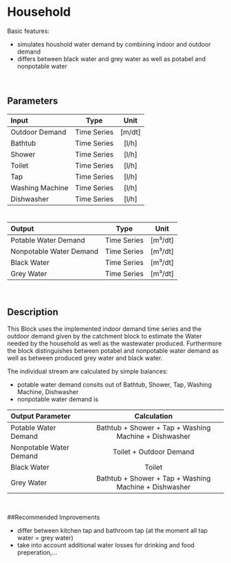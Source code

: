 # Household

Basic features:

 - simulates houshold water demand by combining indoor and outdoor demand
 - differs between black water and grey water as well as potabel and nonpotable water
 
<br>

## Parameters 



| Input  | Type  |  Unit  |
| :------------ |:---------------:| :-----:|	
| Outdoor Demand      | Time Series | [m/dt] |
| 	Bathtub | Time Series  |   [l/h] |
| Shower      | Time Series | [l/h] |
| 	Toilet | Time Series  |   [l/h] |
| Tap      | Time Series | [l/h] |
| 	Washing Machine | Time Series  |   [l/h] |
| 	Dishwasher  | Time Series  |   [l/h] |

# 

|Output  | Type  |  Unit  |
| :------------ |:---------------:| :-----:|
|    Potable Water Demand   | Time Series |  [m³/dt]
|    Nonpotable Water Demand   |    Time Series     |  [m³/dt]  |
|    Black Water   | Time Series |  [m³/dt]
|    Grey Water    |    Time Series     |  [m³/dt]  |



<br>

## Description 

This Block uses the implemented indoor demand time series and the outdoor demand given by the catchment block to estimate the Water needed by the household as well as the wastewater produced. Furthermore the block distinguishes between potabel and nonpotable water demand as well as between produced grey water and black water.

The individual stream are calculated by simple balances:

- potable water demand consits out of Bathtub, Shower, Tap, Washing Machine, Dishwasher 
- nonpotable water demand is 

|Output Parameter  | Calculation  | 
| :------------ |:---------------:| 
|    Potable Water Demand   | Bathtub + Shower + Tap + Washing Machine + Dishwasher | 
|    Nonpotable Water Demand   |    Toilet + Outdoor Demand     | 
|    Black Water   | Toilet |  
|    Grey Water    |    Bathtub + Shower + Tap + Washing Machine + Dishwasher     | 


<br>

##Recommended Improvements

- differ between kitchen tap and bathroom tap (at the moment all tap water = grey water)
- take into account additional water losses for drinking and food preperation,...